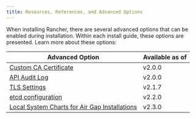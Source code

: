```yaml
---
title: Resources, References, and Advanced Options
---
```


When installing Rancher, there are several advanced options that can be enabled during installation. Within each install guide, these options are presented. Learn more about these options:

| Advanced Option                                                                                 | Available as of |
| ----------------------------------------------------------------------------------------------- | --------------- |
| [Custom CA Certificate](/docs/installation/options/custom-ca-root-certificate/)                 | v2.0.0          |
| [API Audit Log](/docs/installation/options/api-audit-log/)                                      | v2.0.0          |
| [TLS Settings](/docs/installation/options/tls-settings/)                                        | v2.1.7          |
| [etcd configuration](/docs/installation/options/etcd/)                                          | v2.2.0          |
| [Local System Charts for Air Gap Installations](/docs/installation/options/local-system-charts) | v2.3.0          |
